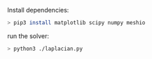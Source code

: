 Install dependencies:
```bash
> pip3 install matplotlib scipy numpy meshio
```
run the solver:
```bash
> python3 ./laplacian.py
```
